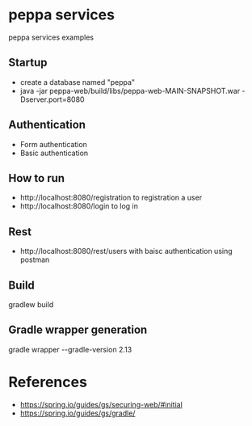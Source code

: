 # peppa services
peppa services examples

## Startup
* create a database named "peppa"
* java -jar peppa-web/build/libs/peppa-web-MAIN-SNAPSHOT.war -Dserver.port=8080

## Authentication
* Form authentication
* Basic authentication

## How to run
* http://localhost:8080/registration to registration a user
* http://localhost:8080/login to log in

## Rest
* http://localhost:8080/rest/users with baisc authentication using postman

## Build
gradlew build

## Gradle wrapper generation
gradle wrapper --gradle-version 2.13

# References
* https://spring.io/guides/gs/securing-web/#initial
* https://spring.io/guides/gs/gradle/